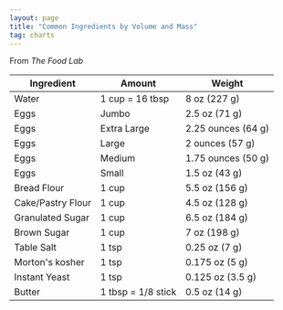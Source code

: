 ```yaml
---
layout: page
title: "Common Ingredients by Volume and Mass"
tag: charts
---
```


From _The Food Lab_

| Ingredient | Amount | Weight |
| --- | --- | --- |
| Water | 1 cup = 16 tbsp | 8 oz (227 g) |
| Eggs | Jumbo | 2.5 oz (71 g) |
| Eggs | Extra Large | 2.25 ounces (64 g) |
| Eggs | Large | 2 ounces (57 g) |
| Eggs | Medium | 1.75 ounces (50 g) |
| Eggs | Small | 1.5 oz (43 g) |
| Bread Flour | 1 cup | 5.5 oz (156 g) |
| Cake/Pastry Flour | 1 cup | 4.5 oz (128 g) |
| Granulated Sugar | 1 cup | 6.5 oz (184 g) |
| Brown Sugar | 1 cup | 7 oz (198 g) |
| Table Salt | 1 tsp | 0.25 oz (7 g) |
| Morton's kosher | 1 tsp | 0.175 oz (5 g) |
| Instant Yeast | 1 tsp | 0.125 oz (3.5 g) |
| Butter | 1 tbsp = 1/8 stick | 0.5 oz (14 g) |
